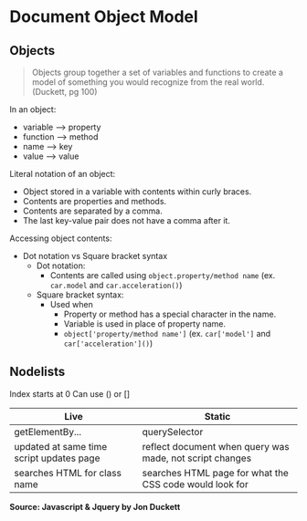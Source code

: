# Document Object Model

## Objects

> Objects group together a set of variables and functions to create a model of something you would recognize from the real world. (Duckett, pg 100)

In an object:
- variable --> property
- function --> method
- name     --> key
- value    --> value

Literal notation of an object:
- Object stored in a variable with contents within curly braces.
- Contents are properties and methods.
- Contents are separated by a comma.
- The last key-value pair does not have a comma after it.

Accessing object contents:
- Dot notation vs Square bracket syntax
  - Dot notation:
    - Contents are called using `object.property/method name` (ex. `car.model` and `car.acceleration()`)
  - Square bracket syntax:
    - Used when 
      - Property or method has a special character in the name.
      - Variable is used in place of property name.
      - `object['property/method name']` (ex. `car['model']` and `car['acceleration']()`)

## Nodelists
Index starts at 0
Can use () or []

| Live                                     | Static                                                   |
|------------------------------------------|----------------------------------------------------------|
| getElementBy...                          | querySelector                                            |
| updated at same time script updates page | reflect document when query was made, not script changes |
| searches HTML for class name             | searches HTML page for what the CSS code would look for  |

**Source: Javascript & Jquery by Jon Duckett**